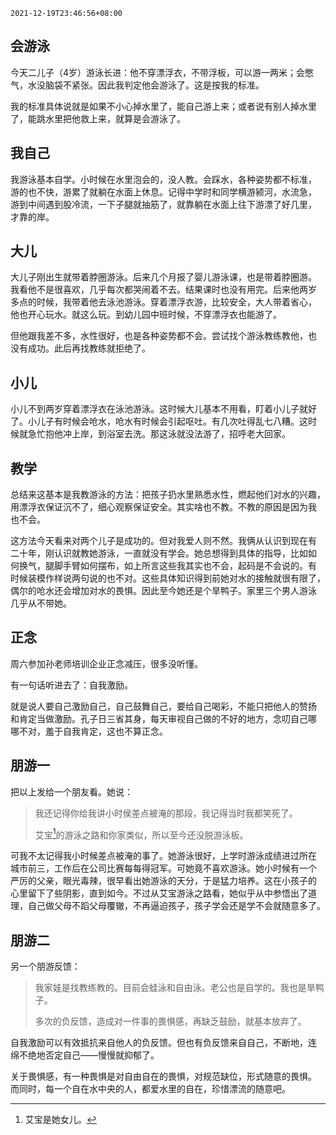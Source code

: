 `2021-12-19T23:46:56+08:00`

## 会游泳

今天二儿子（4岁）游泳长进：他不穿漂浮衣，不带浮板，可以游一两米；会憋
气，水没脑袋不紧张。因此我判定他会游泳了。这是按我的标准。

我的标准具体说就是如果不小心掉水里了，能自己游上来；或者说有别人掉水里
了，能跳水里把他救上来，就算是会游泳了。

## 我自己

我游泳基本自学。小时候在水里泡会的，没人教。会踩水，各种姿势都不标准，
游的也不快，游累了就躺在水面上休息。记得中学时和同学横游颍河，水流急，
游到中间遇到股冷流，一下子腿就抽筋了，就靠躺在水面上往下游漂了好几里，
才靠的岸。

## 大儿

大儿子刚出生就带着脖圈游泳。后来几个月报了婴儿游泳课，也是带着脖圈游。
我看他不是很喜欢，几乎每次都哭闹着不去。结果课时也没有用完。后来他两岁
多点的时候，我带着他去泳池游泳。穿着漂浮衣游，比较安全，大人带着省心，
他也开心玩水。就这么玩。到幼儿园中班时候，不穿漂浮衣也能游了。

但他跟我差不多，水性很好，也是各种姿势都不会。尝试找个游泳教练教他，也
没有成功。此后再找教练就拒绝了。

## 小儿

小儿不到两岁穿着漂浮衣在泳池游泳。这时候大儿基本不用看，盯着小儿子就好
了。小儿子有时候会呛水，呛水有时候会引起呕吐。有几次吐得乱七八糟。这时
候就急忙抱他冲上岸，到浴室去洗。那这泳就没法游了，招呼老大回家。

## 教学

总结来这基本是我教游泳的方法：把孩子扔水里熟悉水性，燃起他们对水的兴趣，
用漂浮衣保证沉不了，细心观察保证安全。其实啥也不教。不教的原因是因为我
也不会。

这方法今天看来对两个儿子是成功的。但对我爱人则不然。我俩从认识到现在有
二十年，刚认识就教她游泳，一直就没有学会。她总想得到具体的指导，比如如
何换气，腿脚手臂如何摆布，如上所言这些我其实也不会，起码是不会说的。有
时候装模作样说两句说的也不对。这些具体知识得到前她对水的接触就很有限了，
偶尔的呛水还会增加对水的畏惧。因此至今她还是个旱鸭子。家里三个男人游泳
几乎从不带她。

## 正念

周六参加孙老师培训企业正念减压，很多没听懂。

有一句话听进去了：自我激励。

就是说人要自己激励自己，自己鼓舞自己，要给自己喝彩，不能只把他人的赞扬
和肯定当做激励。孔子日三省其身，每天审视自己做的不好的地方，念叨自己哪
哪不对，羞于自我肯定，这也不算正念。

## 朋游一

把以上发给一个朋友看。她说：

> 我还记得你给我讲小时侯差点被淹的那段，我记得当时我都笑死了。
>
> 艾宝[^1]的游泳之路和你家类似，所以至今还没脱游泳板。

[^1]: 艾宝是她女儿。

可我不太记得我小时候差点被淹的事了。她游泳很好，上学时游泳成绩进过所在
城市前三，工作后在公司比赛每每得冠军。可她竟不喜欢游泳。她小时候有一个
严厉的父亲，眼光毒辣，很早看出她游泳的天分，于是猛力培养。这在小孩子的
心里留下了些阴影，直到如今。不过从艾宝游泳之路看，她似乎从中参悟出了道
理，自己做父母不蹈父母覆辙，不再逼迫孩子，孩子学会还是学不会就随意多了。

## 朋游二

另一个朋游反馈：

> 我家娃是找教练教的。目前会蛙泳和自由泳。老公也是自学的。我也是旱鸭子。
>
> 多次的负反馈，造成对一件事的畏惧感，再缺乏鼓励，就基本放弃了。

自我激励可以有效抵抗来自他人的负反馈。但也有负反馈来自自己，不断地，连
绵不绝地否定自己——慢慢就抑郁了。

关于畏惧感，有一种畏惧是对自由自在的畏惧，对规范缺位，形式随意的畏惧。
而同时，每一个自在水中央的人，都爱水里的自在，珍惜漂流的随意吧。

